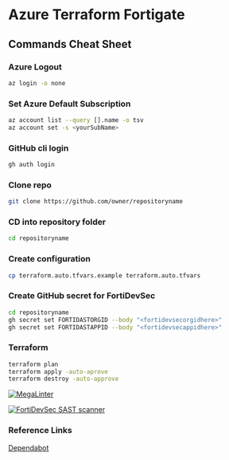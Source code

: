 # Azure Terraform Fortigate

## Commands Cheat Sheet

### Azure Logout

```bash
az login -o none
```

### Set Azure Default Subscription

```bash
az account list --query [].name -o tsv
az account set -s <yourSubName>
```

### GitHub cli login

```bash
gh auth login
```

### Clone repo

```bash
git clone https://github.com/owner/repositoryname
```

### CD into repository folder

```bash
cd repositoryname
```

### Create configuration

```bash
cp terraform.auto.tfvars.example terraform.auto.tfvars
```

### Create GitHub secret for FortiDevSec

```bash
cd repositoryname
gh secret set FORTIDASTORGID --body "<fortidevsecorgidhere>"
gh secret set FORTIDASTAPPID --body "<fortidevsecappidhere>"
```

### Terraform

```bash
terraform plan
terraform apply -auto-aprove
terraform destroy -auto-approve
```

[![MegaLinter](https://github.com/robinmordasiewicz/fortigate-azure-terraform/actions/workflows/mega-linter.yml/badge.svg)](https://github.com/robinmordasiewicz/fortigate-azure-terraform/actions/workflows/mega-linter.yml)

[![FortiDevSec SAST scanner](https://github.com/robinmordasiewicz/fortigate-azure-terraform/actions/workflows/sast.yml/badge.svg)](https://github.com/robinmordasiewicz/fortigate-azure-terraform/actions/workflows/sast.yml)

### Reference Links

[Dependabot](https://docs.github.com/en/code-security/dependabot/dependabot-security-updates/configuring-dependabot-security-updates)
